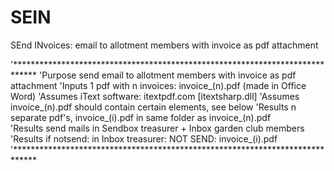# SEIN
SEnd INvoices: email to allotment members with invoice as pdf attachment

  '*****************************************************************************
  'Purpose   send email to allotment members with invoice as pdf attachment
  'Inputs    1 pdf with n invoices: invoice_(n).pdf (made in Office Word)
  'Assumes   iText software: itextpdf.com  [itextsharp.dll] 
  'Assumes   invoice_(n).pdf should contain certain elements, see below
  'Results   n separate pdf's, invoice_(i).pdf in same folder as invoice_(n).pdf	 
  'Results   send mails in Sendbox treasurer + Inbox garden club members
  'Results   if notsend: in Inbox treasurer: NOT SEND: invoice_(i).pdf
  '***************************************************************************** 
